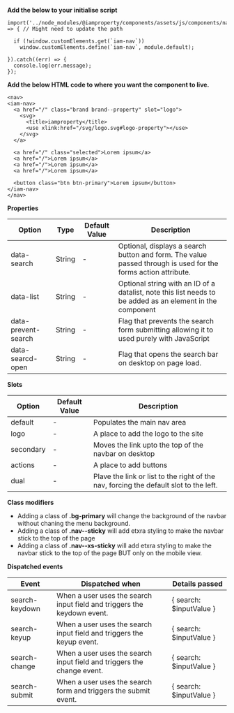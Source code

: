 **Add the below to your initialise script**

```
import('../node_modules/@iamproperty/components/assets/js/components/nav/nav.component.min').then(module => { // Might need to update the path

  if (!window.customElements.get(`iam-nav`))
    window.customElements.define(`iam-nav`, module.default);

}).catch((err) => {
  console.log(err.message);
});
```

**Add the below HTML code to where you want the component to live.**

```
<nav>
<iam-nav>
  <a href="/" class="brand brand--property" slot="logo">
    <svg>
      <title>iamproperty</title>
      <use xlink:href="/svg/logo.svg#logo-property"></use>
    </svg>
  </a>

  <a href="/" class="selected">Lorem ipsum</a>
  <a href="/">Lorem ipsum</a>
  <a href="/">Lorem ipsum</a>
  <a href="/">Lorem ipsum</a>

  <button class="btn btn-primary">Lorem ipsum</button>
</iam-nav>
</nav>
```

**Properties**

| Option | Type | Default Value | Description |
| ------ | ---- | ------------- | ----------- |
| data-search  | String | - | Optional, displays a search button and form. The value passed through is used for the forms action attribute. |
| data-list  | String | - | Optional string with an ID of a datalist, note this list needs to be added as an element in the component |
| data-prevent-search  | String | - | Flag that prevents the search form submitting allowing it to used purely with JavaScript |
| data-searcd-open  | String | - | Flag that opens the search bar on desktop on page load. |

**Slots**

| Option | Default Value | Description |
| ------ | ------------- | ----------- |
| default | - | Populates the main nav area |
| logo | - | A place to add the logo to the site |
| secondary | - | Moves the link upto the top of the navbar on desktop |
| actions | - | A place to add buttons |
| dual | - | Plave the link or list to the right of the nav, forcing the default slot to the left. |

**Class modifiers**

- Adding a class of **.bg-primary** will change the background of the navbar without chaning the menu background. 
- Adding a class of **.nav--sticky** will add etxra styling to make the navbar stick to the top of the page
- Adding a class of **.nav--xs-sticky** will add etxra styling to make the navbar stick to the top of the page BUT only on the mobile view.

**Dispatched events**

| Event | Dispatched when | Details passed|
| ------ | ------------- | ----------- |
| search-keydown | When a user uses the search input field and triggers the keydown event. | { search: $inputValue } |
| search-keyup | When a user uses the search input field and triggers the keyup event. | { search: $inputValue } |
| search-change | When a user uses the search input field and triggers the change event. | { search: $inputValue } |
| search-submit | When a user uses the search form and triggers the submit event. | { search: $inputValue } |
